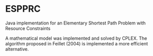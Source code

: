 # ESPPRC
Java implementation for an Elementary Shortest Path Problem with Resource Constraints

A mathematical model was implemented and solved by CPLEX.
The algorithm proposed in Feillet (2004) is implemented a more efficient alternative.
